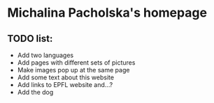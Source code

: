 # Michalina Pacholska's homepage

## TODO list:
- Add two languages 
- Add pages with different sets of pictures
- Make images pop up at the same page
- Add some text about this website
- Add links to EPFL website and...?
- Add the dog
